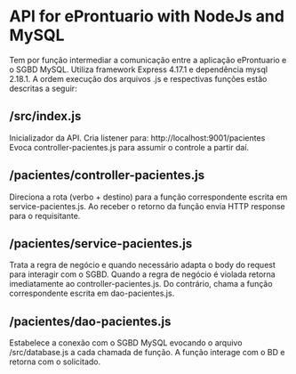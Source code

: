 # API for eProntuario with NodeJs and MySQL

Tem por função intermediar a comunicação entre a aplicação eProntuario e o SGBD MySQL.
Utiliza framework Express 4.17.1 e dependência mysql 2.18.1.
A ordem execução dos arquivos .js e respectivas funções estão descritas a seguir:

## /src/index.js
Inicializador da API. 
Cria listener para: http://localhost:9001/pacientes
Evoca controller-pacientes.js para assumir o controle a partir daí.


## /pacientes/controller-pacientes.js
Direciona a rota (verbo + destino) para a função correspondente escrita em service-pacientes.js.
Ao receber o retorno da função envia HTTP response para o requisitante.


## /pacientes/service-pacientes.js
Trata a regra de negócio e quando necessário adapta o body do request para interagir com o SGBD.
Quando a regra de negócio é violada retorna imediatamente ao controller-pacientes.js. 
Do contrário, chama a função correspondente escrita em dao-pacientes.js.


## /pacientes/dao-pacientes.js
Estabelece a conexão com o SGBD MySQL evocando o arquivo /src/database.js a cada chamada de função.
A função interage com o BD e retorna com o solicitado.

